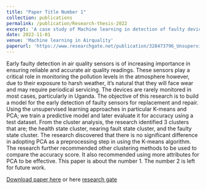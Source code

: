 ```yaml
---
title: "Paper Title Number 1"
collection: publications
permalink: /publication/Research-thesis-2022
excerpt: 'A case study of Machine learning in detection of faulty devices'
date: 2022-11-01
venue: 'Machine learning in Airquality'
paperurl: 'https://www.researchgate.net/publication/328473796_Unsupervised_Machine_Learning_by_Graph_Analytics_on_Heterogeneous_Network_Device_Data/fulltext/5e5da0dd92851cefa1d6a095/Unsupervised-Machine-Learning-by-Graph-Analytics-on-Heterogeneous-Network-Device-Data.pdf?origin=publicationDetail&_rtd=eyJjb250ZW50SW50ZW50Ijoic2ltaWxhciJ9'
---
```

Early faulty detection in air quality sensors is of increasing importance in ensuring reliable and accurate air quality readings. These sensors play a critical role in monitoring the pollution levels in the atmosphere however, due to their exposure to harsh weather, it’s natural that they will face wear and may require periodical servicing. The devices are rarely monitored in most cases, particularly in Uganda. The objective of this research is to build a model for the early detection of faulty sensors for replacement and repair. Using the unsupervised learning approaches in particular K-means and PCA; we train a predictive model and later evaluate it for accuracy using a test dataset. From the cluster analysis, the research identified 3 clusters that are; the health state cluster, nearing fault state cluster, and the faulty state cluster. The research discovered that there is no significant difference in adopting PCA as a preprocessing step in using the K-means algorithm. The research further recommended other clustering methods to be used to compare the accuracy score. It also recommended using more attributes for PCA to be effective.
This paper is about the number 1. The number 2 is left for future work.

[Download paper here](http://dissertations.mak.ac.ug/bitstream/handle/20.500.12281/13852/twinomugisha-cobams-bsta.pdf?sequence=1&isAllowed=n) or here [research gate](https://www.researchgate.net/publication/328473796_Unsupervised_Machine_Learning_by_Graph_Analytics_on_Heterogeneous_Network_Device_Data/fulltext/5e5da0dd92851cefa1d6a095/Unsupervised-Machine-Learning-by-Graph-Analytics-on-Heterogeneous-Network-Device-Data.pdf?origin=publicationDetail&_rtd=eyJjb250ZW50SW50ZW50Ijoic2ltaWxhciJ9)

